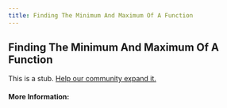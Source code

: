```yaml
---
title: Finding The Minimum And Maximum Of A Function
---
```


## Finding The Minimum And Maximum Of A Function

This is a stub. [Help our community expand it.](https://github.com/freeCodeCamp/guide-articles/tree/master/articles/Math/Finding-The-Minimum-And-Maximum-Of-A-Function/index.md)

<!-- The article goes here, in GitHub-flavored Markdown. Feel free to add YouTube videos, images, and CodePen/JSBin embeds  -->

#### More Information:
<!-- Please add any articles you think might be helpful to read before writing the article -->


